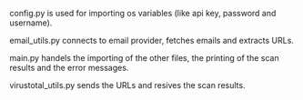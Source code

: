 config.py is used for importing os variables (like api key, password and username).

email_utils.py connects to email provider, fetches emails and extracts URLs.

main.py handels the importing of the other files, the printing of the scan results and the error messages.

virustotal_utils.py sends the URLs and resives the scan results.